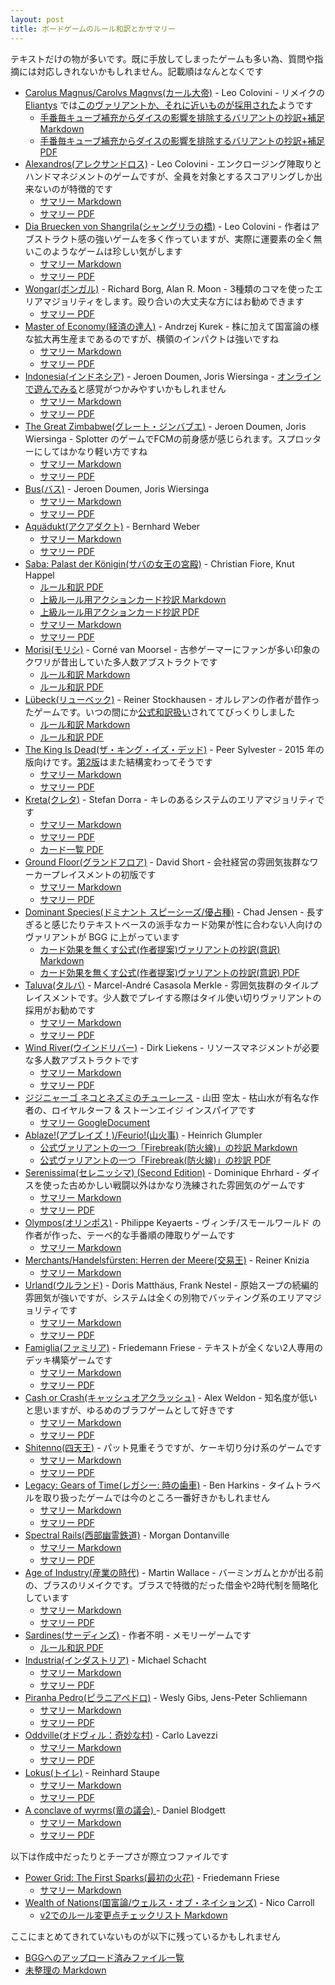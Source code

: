 ```yaml
---
layout: post
title: ボードゲームのルール和訳とかサマリー
---
```


テキストだけの物が多いです。既に手放してしまったゲームも多い為、質問や指摘には対応しきれないかもしれません。記載順はなんとなくです

* [Carolus Magnus/Carolvs Magnvs(カール大帝)](https://boardgamegeek.com/boardgame/481/carolus-magnus) - Leo Colovini - リメイクの [Eliantys](https://boardgamegeek.com/boardgame/341286/eriantys) では[このヴァリアントか、それに近いものが採用された](https://boardgamegeek.com/thread/2694621/summary-differences-carolus-magnus)ようです
    * [手番毎キューブ補充からダイスの影響を排除するバリアントの抄訳+補足 Markdown](https://gist.github.com/pecan7uts/dd84c0b8d9ecd28096e4)
    * [手番毎キューブ補充からダイスの影響を排除するバリアントの抄訳+補足 PDF](https://boardgamegeek.com/filepage/205800/carolus-magnuscarolvs-magnvs)
* [Alexandros(アレクサンドロス)](https://boardgamegeek.com/boardgame/8273/alexandros) - Leo Colovini - エンクロージング陣取りとハンドマネジメントのゲームですが、全員を対象とするスコアリングしか出来ないのが特徴的です
    * [サマリー Markdown](https://gist.github.com/pecan7uts/16b5ef1b0d6a9bbe5c818a6cf53d5b14)
    * [サマリー PDF](https://boardgamegeek.com/filepage/229049/japanese-summary)
* [Dia Bruecken von Shangrila(シャングリラの橋)](https://boardgamegeek.com/boardgame/8190/bridges-shangri-la) - Leo Colovini - 作者はアブストラクト感の強いゲームを多く作っていますが、実際に運要素の全く無いこのようなゲームは珍しい気がします
    * [サマリー Markdown](https://gist.github.com/pecan7uts/c99773aee29878372e3aea84757615ee)
    * [サマリー PDF](https://boardgamegeek.com/filepage/205663/japanese-summary)
* [Wongar(ボンガル)](https://boardgamegeek.com/boardgame/566/wongar) - Richard Borg, Alan R. Moon - 3種類のコマを使ったエリアマジョリティをします。殴り合いの大丈夫な方にはお勧めできます
    * [サマリー PDF](https://boardgamegeek.com/filepage/205739/wongar-aid-graphics-japanesepdf)
* [Master of Economy(経済の達人)](https://boardgamegeek.com/boardgame/75441/master-economy) - Andrzej Kurek - 株に加えて国富論の様な拡大再生産まであるのですが、横領のインパクトは強いですね
    * [サマリー Markdown](https://gist.github.com/pecan7uts/de7618e028dfd35de47d1ec0c7ecaf86)
    * [サマリー PDF](https://boardgamegeek.com/filepage/205749/master-economy-japanese-summaryy)
* [Indonesia(インドネシア)](https://boardgamegeek.com/boardgame/19777/indonesia) - Jeroen Doumen, Joris Wiersinga - [オンラインで遊んでみる](https://www.slothninja.com/)と感覚がつかみやすいかもしれません
    * [サマリー Markdown](https://gist.github.com/pecan7uts/a61965d536d65dadb6dcf8e58725901b)
    * [サマリー PDF](https://boardgamegeek.com/filepage/205746/indonesia-japanese-summary)
* [The Great Zimbabwe(グレート・ジンバブエ)](https://boardgamegeek.com/boardgame/111341/great-zimbabwe) - Jeroen Doumen, Joris Wiersinga - Splotter のゲームでFCMの前身感が感じられます。スプロッターにしてはかなり軽い方ですね
    * [サマリー Markdown](https://gist.github.com/pecan7uts/e87540a24d68c943cb09170643e924e4)
    * [サマリー PDF](https://boardgamegeek.com/filepage/205752/great-zimbabwe-japanese-summary)
* [Bus(バス)](https://boardgamegeek.com/boardgame/552/bus) - Jeroen Doumen, Joris Wiersinga
    * [サマリー Markdown](https://gist.github.com/pecan7uts/bb33e86a6389ef6650ae)
    * [サマリー PDF](https://boardgamegeek.com/filepage/205754/bus-japanese-summary)
* [Aquädukt(アクアダクト)](https://boardgamegeek.com/boardgame/21641/aquadukt) - Bernhard Weber
    * [サマリー Markdown](https://gist.github.com/pecan7uts/f6c73718285697f02bc7)
    * [サマリー PDF](https://boardgamegeek.com/filepage/205756/aquadukt-japanese-summary)
* [Saba: Palast der Königin(サバの女王の宮殿)](https://boardgamegeek.com/boardgame/32194/saba-palast-der-konigin) - Christian Fiore, Knut Happel
    * [ルール和訳 PDF](https://boardgamegeek.com/filepage/117971/japanese-translation-rule)
    * [上級ルール用アクションカード抄訳 Markdown](https://gist.github.com/pecan7uts/9ded7416c488cccf9016)
    * [上級ルール用アクションカード抄訳 PDF](https://boardgamegeek.com/filepage/117974/japanese-translation-cards-advanced-rule)
    * [サマリー Markdown](https://gist.github.com/pecan7uts/75baead25b438f8d3890)
    * [サマリー PDF](https://boardgamegeek.com/filepage/205796/saba-palast-der-konigin-japanese-summary)
* [Morisi(モリシ)](https://boardgamegeek.com/boardgame/867/morisi) - Corné van Moorsel - 古参ゲーマーにファンが多い印象のクワリが昔出していた多人数アブストラクトです
    * [ルール和訳 Markdown](https://gist.github.com/pecan7uts/16b5ef1b0d6a9bbe5c818a6cf53d5b14)
    * [ルール和訳 PDF](https://boardgamegeek.com/filepage/205856/morisi-japanese-rulebook)
* [Lübeck(リューベック)](https://boardgamegeek.com/boardgame/58713/lubeck) - Reiner Stockhausen - オルレアンの作者が昔作ったゲームです。いつの間にか[公式和訳扱い](https://www.dlp-games.de/spiele/luebeck)されててびっくりしました
    * [ルール和訳 Markdown](https://gist.github.com/pecan7uts/89b6d056fa04405728e5)
    * [ルール和訳 PDF](https://boardgamegeek.com/filepage/117858/japanese-rules)
* [The King Is Dead(ザ・キング・イズ・デッド)](https://boardgamegeek.com/boardgame/172996/king-dead) - Peer Sylvester - 2015 年の版向けです。[第2版](https://boardgamegeek.com/boardgame/319966/king-dead-second-edition)はまた結構変わってそうです
    * [サマリー Markdown](https://gist.github.com/pecan7uts/c220e15ba765d98a468ea3e3a3c60de0)
    * [サマリー PDF](https://boardgamegeek.com/filepage/205753/king-dead-japanese-summary)
* [Kreta(クレタ)](https://boardgamegeek.com/boardgame/15600/kreta) - Stefan Dorra - キレのあるシステムのエリアマジョリティです
    * [サマリー Markdown](https://gist.github.com/pecan7uts/4949c31122a79564cb07)
    * [サマリー PDF](https://boardgamegeek.com/filepage/205797/kreta-japanese-summary)
    * [カード一覧 PDF](https://boardgamegeek.com/filepage/205807/kreta-japanese-card-summary)
* [Ground Floor(グランドフロア)](https://boardgamegeek.com/boardgame/38765/ground-floor) - David Short - 会社経営の雰囲気抜群なワーカープレイスメントの初版です
    * [サマリー Markdown](https://gist.github.com/pecan7uts/706ccb54cbb9c6ff76ed)
    * [サマリー PDF](https://boardgamegeek.com/filepage/205748/ground-floor-japanese-summary)
* [Dominant Species(ドミナント スピーシーズ/優占種)](https://boardgamegeek.com/boardgame/62219/dominant-species) - Chad Jensen - 長すぎると感じたりテキストベースの派手なカード効果が性に合わない人向けのヴァリアントが BGG に上がっています
    * [カード効果を無くす公式(作者提案)ヴァリアントの抄訳(意訳) Markdown](https://gist.github.com/pecan7uts/dd84c0b8d9ecd28096e4)
    * [カード効果を無くす公式(作者提案)ヴァリアントの抄訳(意訳) PDF](https://boardgamegeek.com/filepage/205798/dominant-species)
* [Taluva(タルバ)](https://boardgamegeek.com/boardgame/24508/taluva) - Marcel-André Casasola Merkle - 雰囲気抜群のタイルプレイスメントです。少人数でプレイする際はタイル使い切りヴァリアントの採用がお勧めです
    * [サマリー Markdown](https://gist.github.com/pecan7uts/6ffc253edee1bca1d2dc)
    * [サマリー PDF](https://boardgamegeek.com/filepage/205758/taluva-japanese-summary)
* [Wind River(ウインドリバー)](https://boardgamegeek.com/boardgame/38904/wind-river) - Dirk Liekens - リソースマネジメントが必要な多人数アブストラクトです
    * [サマリー Markdown](https://gist.github.com/pecan7uts/278c079adc8139d8bdc8)
    * [サマリー PDF](https://boardgamegeek.com/filepage/205665/japanese-summary)
* [ジジニャーゴ ネコとネズミのチューレース](https://boardgamegeek.com/boardgame/189098/jiji-nyago) - 山田 空太 - 枯山水が有名な作者の、ロイヤルターフ & ストーンエイジ インスパイアです
    * [サマリー GoogleDocument](https://docs.google.com/document/d/1kROBCtirrzsjBzRFOOteC1aFaO2xJxMX0_NjfsDs6-w/edit?usp=sharing)
* [Ablaze!(アブレイズ！)/Feurio!(山火事)](https://boardgamegeek.com/boardgame/65516/ablaze) - Heinrich Glumpler
    * [公式ヴァリアントの一つ「Firebreak(防火線)」の抄訳 Markdown](https://gist.github.com/pecan7uts/34e489171f2fee9ea935)
    * [公式ヴァリアントの一つ「Firebreak(防火線)」の抄訳 PDF](https://boardgamegeek.com/filepage/205804/ablazefeuriofirebreak)
* [Serenissima(セレニッシマ) (Second Edition)](https://boardgamegeek.com/boardgame/135281/serenissima-second-edition) - Dominique Ehrhard - ダイスを使った古めかしい戦闘以外はかなり洗練された雰囲気のゲームです
    * [サマリー Markdown](https://gist.github.com/pecan7uts/b92696c7260581f03496)
    * [サマリー PDF](https://boardgamegeek.com/filepage/205783/serenissima-second-edition-japanese-summary)
* [Olympos(オリンポス)](https://boardgamegeek.com/boardgame/92319/olympos) - Philippe Keyaerts - ヴィンチ/スモールワールド の作者が作った、テーベ的な手番順の陣取りゲームです
    * [サマリー Markdown](https://gist.github.com/pecan7uts/96123cbe894a69277771)
* [Merchants/Handelsfürsten: Herren der Meere(交易王)](https://boardgamegeek.com/boardgame/32114/merchants) - Reiner Knizia
    * [サマリー Markdown](https://gist.github.com/pecan7uts/440bb1adabf9bcecbbaf)
* [Urland(ウルランド)](https://boardgamegeek.com/boardgame/2539/urland) - Doris Matthäus, Frank Nestel - 原始スープの続編的雰囲気が強いですが、システムは全くの別物でバッティング系のエリアマジョリティです
    * [サマリー Markdown](https://gist.github.com/pecan7uts/601ec11ed527937fccf0)
    * [サマリー PDF](https://boardgamegeek.com/filepage/205786/urland-japanese-summary)
* [Famiglia(ファミリア)](https://boardgamegeek.com/boardgame/81453/famiglia) - Friedemann Friese - テキストが全くない2人専用のデッキ構築ゲームです
    * [サマリー Markdown](https://gist.github.com/pecan7uts/a37318d5dae75f06054b)
    * [サマリー PDF](https://boardgamegeek.com/filepage/205781/famiglia-japanese-summary)
* [Cash or Crash(キャッシュオアクラッシュ)](https://boardgamegeek.com/boardgame/136528/cash-or-crash) - Alex Weldon - 知名度が低いと思いますが、ゆるめのブラフゲームとして好きです
    * [サマリー Markdown](https://gist.github.com/pecan7uts/a82658930de67a41ea29)
    * [サマリー PDF](https://boardgamegeek.com/filepage/205784/cash-or-crash-japanese-summary)
* [Shitenno(四天王)](https://boardgamegeek.com/boardgame/102610/shitenno) - パット見重そうですが、ケーキ切り分け系のゲームです
    * [サマリー Markdown](https://gist.github.com/pecan7uts/763f6f7473572e81d14a)
    * [サマリー PDF](https://boardgamegeek.com/filepage/205782/shitenno-japanese-summary)
* [Legacy: Gears of Time(レガシー: 時の歯車)](https://boardgamegeek.com/boardgame/119781/legacy-gears-time) - Ben Harkins - タイムトラベルを取り扱ったゲームでは今のところ一番好きかもしれません
    * [サマリー Markdown](https://gist.github.com/pecan7uts/2131875233c440d9aa1b)
    * [サマリー PDF](https://boardgamegeek.com/filepage/205791/legacy-gears-time-japanese-summary)
* [Spectral Rails(西部幽霊鉄道)](https://boardgamegeek.com/boardgame/21469/spectral-rails) - Morgan Dontanville
    * [サマリー Markdown](https://gist.github.com/pecan7uts/e9419839ee5cfb908424)
    * [サマリー PDF](https://boardgamegeek.com/filepage/205799/spectral-rails-japanese-summary)
* [Age of Industry(産業の時代)](https://boardgamegeek.com/boardgame/65901/age-industry) - Martin Wallace - バーミンガムとかが出る前の、ブラスのリメイクです。ブラスで特徴的だった借金や2時代制を簡略化しています
    * [サマリー Markdown](https://gist.github.com/pecan7uts/f0730ff324813cdc5d1c)
    * [サマリー PDF](https://boardgamegeek.com/filepage/205757/age-industry-japanese-summary)
* [Sardines(サーディンズ)](https://boardgamegeek.com/boardgame/27071/sardines) - 作者不明 - メモリーゲームです
    * [ルール和訳 PDF](https://boardgamegeek.com/filepage/164644/japanese-translation-rules)
* [Industria(インダストリア)](https://boardgamegeek.com/boardgame/8124/industria) - Michael Schacht
    * [サマリー Markdown](https://gist.github.com/pecan7uts/ad96c55c8148e6a25eda)
    * [サマリー PDF](https://boardgamegeek.com/filepage/205790/industria-japanese-summary)
* [Piranha Pedro(ピラニアペドロ)](https://boardgamegeek.com/boardgame/14035/piranha-pedro) - Wesly Gibs, Jens-Peter Schliemann
    * [サマリー Markdown](https://gist.github.com/pecan7uts/b6c813993080fa7661e3)
    * [サマリー PDF](https://boardgamegeek.com/filepage/205787/piranha-pedro-japanese-summary)
* [Oddville(オドヴィル：奇妙な村)](https://boardgamegeek.com/boardgame/123219/oddville) - Carlo Lavezzi
    * [サマリー Markdown](https://gist.github.com/pecan7uts/29cd771334ad634de640)
    * [サマリー PDF](https://boardgamegeek.com/filepage/205788/oddville-japanese-summary)
* [Lokus(トイレ)](https://boardgamegeek.com/boardgame/116124/lokus) - Reinhard Staupe
    * [サマリー Markdown](https://gist.github.com/pecan7uts/700bca974acbaca4877d)
    * [サマリー PDF](https://boardgamegeek.com/filepage/205805/lokus-japanese-summary)
* [A conclave of wyrms(竜の議会) ](https://boardgamegeek.com/boardgame/40236/conclave-wyrms) - Daniel Blodgett
    * [サマリー Markdown](https://gist.github.com/pecan7uts/593409b77aa27d46822c)
    * [サマリー PDF](https://boardgamegeek.com/filepage/205785/conclave-wyrms-japanese-summary)

以下は作成中だったりとチープさが際立つファイルです

* [Power Grid: The First Sparks(最初の火花)](https://boardgamegeek.com/boardgame/106662/power-grid-first-sparks) - Friedemann Friese
    * [サマリー Markdown](https://gist.github.com/pecan7uts/905c0e42fe7db579d7c9)
* [Wealth of Nations(国富論/ウェルス・オブ・ネイションズ)](https://boardgamegeek.com/boardgame/32666/wealth-nations) - Nico Carroll
    * [v2でのルール変更点チェックリスト Markdown](https://gist.github.com/pecan7uts/2da05f06225d35e5657a)

ここにまとめてきれていないものが以下に残っているかもしれません

* [BGGへのアップロード済みファイル一覧](https://boardgamegeek.com/files/boardgame/all?username=pecan)
* [未整理の Markdown](https://gist.github.com/pecan7uts)

